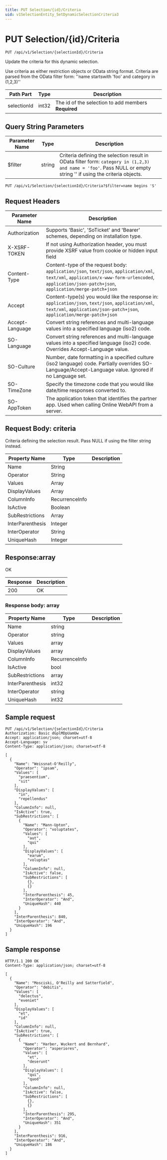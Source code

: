 ```yaml
---
title: PUT Selection/{id}/Criteria
uid: v1SelectionEntity_SetDynamicSelectionCriteria3
---
```


# PUT Selection/{id}/Criteria

```http
PUT /api/v1/Selection/{selectionId}/Criteria
```

Update the criteria for this dynamic selection.


Use criteria as either restriction objects or OData string format. Criteria are parsed from the OData filter form: ''name startswith 'foo' and category in (1,2,3)''





| Path Part | Type | Description |
|-----------|------|-------------|
| selectionId | int32 | The id of the selection to add members **Required** |


## Query String Parameters

| Parameter Name | Type |  Description |
|----------------|------|--------------|
| $filter | string |  Criteria defining the selection result in OData filter form: `category in (1,2,3) and name = 'foo'`. Pass NULL or empty string '' if using the criteria objects. |

```http
PUT /api/v1/Selection/{selectionId}/Criteria?$filter=name begins 'S'
```


## Request Headers

| Parameter Name | Description |
|----------------|-------------|
| Authorization  | Supports 'Basic', 'SoTicket' and 'Bearer' schemes, depending on installation type. |
| X-XSRF-TOKEN   | If not using Authorization header, you must provide XSRF value from cookie or hidden input field |
| Content-Type | Content-type of the request body: `application/json`, `text/json`, `application/xml`, `text/xml`, `application/x-www-form-urlencoded`, `application/json-patch+json`, `application/merge-patch+json` |
| Accept         | Content-type(s) you would like the response in: `application/json`, `text/json`, `application/xml`, `text/xml`, `application/json-patch+json`, `application/merge-patch+json` |
| Accept-Language | Convert string references and multi-language values into a specified language (iso2) code. |
| SO-Language | Convert string references and multi-language values into a specified language (iso2) code. Overrides Accept-Language value. |
| SO-Culture | Number, date formatting in a specified culture (iso2 language) code. Partially overrides SO-Language/Accept-Language value. Ignored if no Language set. |
| SO-TimeZone | Specify the timezone code that you would like date/time responses converted to. |
| SO-AppToken | The application token that identifies the partner app. Used when calling Online WebAPI from a server. |

## Request Body: criteria 

Criteria defining the selection result. Pass NULL if using the filter string instead. 

| Property Name | Type |  Description |
|----------------|------|--------------|
| Name | String |  |
| Operator | String |  |
| Values | Array |  |
| DisplayValues | Array |  |
| ColumnInfo | RecurrenceInfo |  |
| IsActive | Boolean |  |
| SubRestrictions | Array |  |
| InterParenthesis | Integer |  |
| InterOperator | String |  |
| UniqueHash | Integer |  |

## Response:array

OK

| Response | Description |
|----------------|-------------|
| 200 | OK |

### Response body: array

| Property Name | Type |  Description |
|----------------|------|--------------|
| Name | string |  |
| Operator | string |  |
| Values | array |  |
| DisplayValues | array |  |
| ColumnInfo | RecurrenceInfo |  |
| IsActive | bool |  |
| SubRestrictions | array |  |
| InterParenthesis | int32 |  |
| InterOperator | string |  |
| UniqueHash | int32 |  |

## Sample request

```http!
PUT /api/v1/Selection/{selectionId}/Criteria
Authorization: Basic dGplMDpUamUw
Accept: application/json; charset=utf-8
Accept-Language: sv
Content-Type: application/json; charset=utf-8

[
  {
    "Name": "Weissnat-O'Reilly",
    "Operator": "ipsam",
    "Values": [
      "praesentium",
      "sit"
    ],
    "DisplayValues": [
      "in",
      "repellendus"
    ],
    "ColumnInfo": null,
    "IsActive": true,
    "SubRestrictions": [
      {
        "Name": "Mann-Upton",
        "Operator": "voluptates",
        "Values": [
          "aut",
          "qui"
        ],
        "DisplayValues": [
          "earum",
          "voluptas"
        ],
        "ColumnInfo": null,
        "IsActive": false,
        "SubRestrictions": [
          {},
          {}
        ],
        "InterParenthesis": 45,
        "InterOperator": "And",
        "UniqueHash": 440
      }
    ],
    "InterParenthesis": 840,
    "InterOperator": "And",
    "UniqueHash": 196
  }
]
```

## Sample response

```http_
HTTP/1.1 200 OK
Content-Type: application/json; charset=utf-8

[
  {
    "Name": "Mosciski, O'Reilly and Satterfield",
    "Operator": "debitis",
    "Values": [
      "delectus",
      "eveniet"
    ],
    "DisplayValues": [
      "et",
      "id"
    ],
    "ColumnInfo": null,
    "IsActive": true,
    "SubRestrictions": [
      {
        "Name": "Harber, Wuckert and Bernhard",
        "Operator": "asperiores",
        "Values": [
          "et",
          "deserunt"
        ],
        "DisplayValues": [
          "qui",
          "quod"
        ],
        "ColumnInfo": null,
        "IsActive": false,
        "SubRestrictions": [
          {},
          {}
        ],
        "InterParenthesis": 295,
        "InterOperator": "And",
        "UniqueHash": 351
      }
    ],
    "InterParenthesis": 916,
    "InterOperator": "And",
    "UniqueHash": 186
  }
]
```